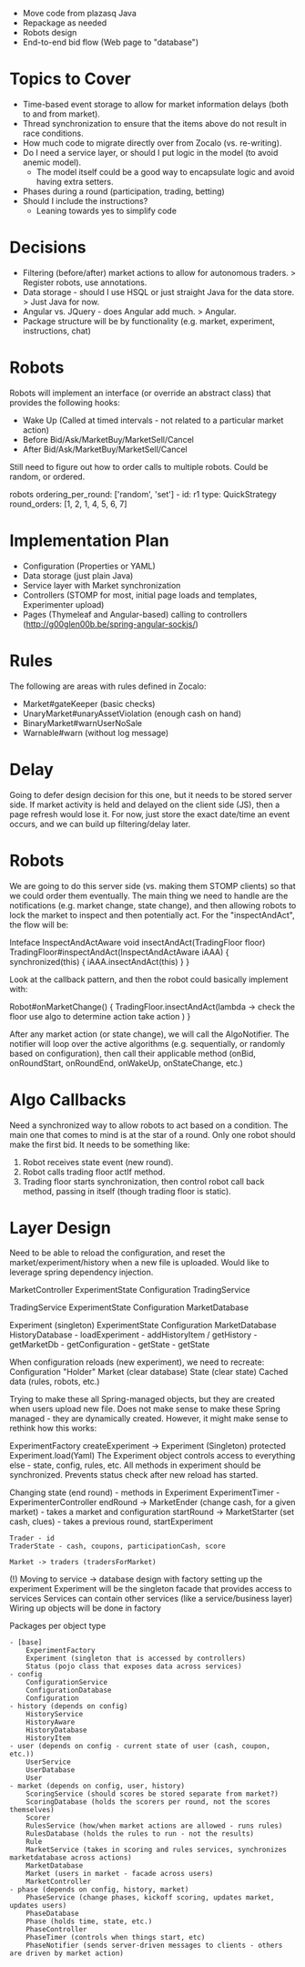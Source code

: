 *	Move code from plazasq Java
* 	Repackage as needed
*	Robots design
*	End-to-end bid flow (Web page to "database")


Topics to Cover
===============

*	Time-based event storage to allow for market information delays (both to and from market).
*	Thread synchronization to ensure that the items above do not result in race conditions.
*	How much code to migrate directly over from Zocalo (vs. re-writing).
*	Do I need a service layer, or should I put logic in the model (to avoid anemic model).
	- The model itself could be a good way to encapsulate logic and avoid having extra setters.
*	Phases during a round (participation, trading, betting)
*	Should I include the instructions?
	- Leaning towards yes to simplify code

Decisions
=========

*	Filtering (before/after) market actions to allow for autonomous traders. > Register robots, use annotations.
*	Data storage - should I use HSQL or just straight Java for the data store. > Just Java for now.
*	Angular vs. JQuery - does Angular add much. > Angular.
*	Package structure will be by functionality (e.g. market, experiment, instructions, chat)

Robots
=======

Robots will implement an interface (or override an abstract class) that provides the following hooks:

*	Wake Up (Called at timed intervals - not related to a particular market action)
*	Before Bid/Ask/MarketBuy/MarketSell/Cancel
*	After Bid/Ask/MarketBuy/MarketSell/Cancel

Still need to figure out how to order calls to multiple robots.  Could be random, or ordered.

robots
	ordering_per_round: ['random', 'set']
	-	id: r1
		type: QuickStrategy
		round_orders: [1, 2, 1, 4, 5, 6, 7]

Implementation Plan
===================

*	Configuration (Properties or YAML)
*	Data storage (just plain Java)
*	Service layer with Market synchronization
*	Controllers (STOMP for most, initial page loads and templates, Experimenter upload)
*	Pages (Thymeleaf and Angular-based) calling to controllers (http://g00glen00b.be/spring-angular-sockjs/)

Rules
=====

The following are areas with rules defined in Zocalo:

*	Market#gateKeeper (basic checks)
*	UnaryMarket#unaryAssetViolation (enough cash on hand)
*	BinaryMarket#warnUserNoSale
*	Warnable#warn (without log message)

Delay
=====

Going to defer design decision for this one, but it needs to be stored server side.  If market activity is held
and delayed on the client side (JS), then a page refresh would lose it.  For now, just store the exact date/time an
event occurs, and we can build up filtering/delay later.

Robots
======

We are going to do this server side (vs. making them STOMP clients) so that we could order them eventually.  The main
thing we need to handle are the notifications (e.g. market change, state change), and then allowing robots to lock
the market to inspect and then potentially act.  For the "inspectAndAct", the flow will be:

Inteface InspectAndActAware void insectAndAct(TradingFloor floor)
TradingFloor#inspectAndAct(InspectAndActAware iAAA) {
	synchronized(this) {
		iAAA.insectAndAct(this)
	}
}

Look at the callback pattern, and then the robot could basically implement with:

Robot#onMarketChange() {
	TradingFloor.insectAndAct(lambda ->
		check the floor
		use algo to determine action
		take action
	)
}

After any market action (or state change), we will call the AlgoNotifier.  The notifier will loop over the active algorithms (e.g. sequentially, or randomly based on configuration),
then call their applicable method (onBid, onRoundStart, onRoundEnd, onWakeUp, onStateChange, etc.)

Algo Callbacks
==============

Need a synchronized way to allow robots to act based on a condition.  The main one that comes to mind is at the star of
a round.  Only one robot should make the first bid.  It needs to be something like:

1) Robot receives state event (new round).
2) Robot calls trading floor actIf method.
3) Trading floor starts synchronization, then control robot call back method, passing in itself (though trading floor is static).

Layer Design
============
	
Need to be able to reload the configuration, and reset the market/experiment/history when a new file is uploaded.
Would like to leverage spring dependency injection.

MarketController
	ExperimentState
	Configuration
	TradingService

TradingService
	ExperimentState
	Configuration
	MarketDatabase
	
Experiment (singleton)
	ExperimentState
	Configuration
	MarketDatabase
	HistoryDatabase
	- loadExperiment
	- addHistoryItem / getHistory
	- getMarketDb
	- getConfiguration
	- getState
	- getState
	
When configuration reloads (new experiment), we need to recreate:
	Configuration "Holder"
	Market (clear database)
	State (clear state)
	Cached data (rules, robots, etc.)
	
Trying to make these all Spring-managed objects, but they are created when users upload new file.
Does not make sense to make these Spring managed - they are dynamically created.
However, it might make sense to rethink how this works:

ExperimentFactory
	createExperiment -> Experiment (Singleton)
	protected Experiment.load(Yaml)
	The Experiment object controls access to everything else - state, config, rules, etc.
	All methods in experiment should be synchronized.  Prevents status check after new reload has started.

Changing state (end round) - methods in Experiment
	ExperimentTimer - 
	ExperimenterController
	endRound -> MarketEnder (change cash, for a given market) - takes a market and configuration
	startRound -> MarketStarter (set cash, clues) - takes a previous round, 
	startExperiment

	Trader - id
	TraderState - cash, coupons, participationCash, score
	
	Market -> traders (tradersForMarket)
	
(!) Moving to service -> database design with factory setting up the experiment
Experiment will be the singleton facade that provides access to services
Services can contain other services (like a service/business layer)
Wiring up objects will be done in factory

Packages per object type
	
	- [base]
		ExperimentFactory
		Experiment (singleton that is accessed by controllers)
		Status (pojo class that exposes data across services)
	- config
		ConfigurationService
		ConfigurationDatabase
		Configuration
	- history (depends on config)
		HistoryService
		HistoryAware
		HistoryDatabase
		HistoryItem
	- user (depends on config - current state of user (cash, coupon, etc.))
		UserService
		UserDatabase
		User
	- market (depends on config, user, history)
		ScoringService (should scores be stored separate from market?)
		ScoringDatabase (holds the scorers per round, not the scores themselves)
		Scorer
		RulesService (how/when market actions are allowed - runs rules)
		RulesDatabase (holds the rules to run - not the results)
		Rule
		MarketService (takes in scoring and rules services, synchronizes marketdatabase across actions)
		MarketDatabase
		Market (users in market - facade across users)
		MarketController
	- phase (depends on config, history, market)
		PhaseService (change phases, kickoff scoring, updates market, updates users)
		PhaseDatabase
		Phase (holds time, state, etc.)
		PhaseController
		PhaseTimer (controls when things start, etc)
		PhaseNotifier (sends server-driven messages to clients - others are driven by market action)
